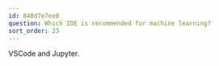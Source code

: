 ```yaml
---
id: 840d7e7ee8
question: Which IDE is recommended for machine learning?
sort_order: 23
---
```


VSCode and Jupyter.